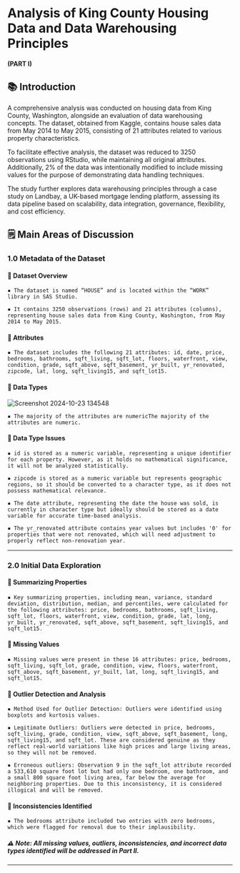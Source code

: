 # Analysis of King County Housing Data and Data Warehousing Principles

#### (PART I)

## 📚 Introduction

A comprehensive analysis was conducted on housing data from King County, Washington, alongside an evaluation of data warehousing concepts. The dataset, obtained from Kaggle, contains house sales data from May 2014 to May 2015, consisting of 21 attributes related to various property characteristics. 

To facilitate effective analysis, the dataset was reduced to 3250 observations using RStudio, while maintaining all original attributes. Additionally, 2% of the data was intentionally modified to include missing values for the purpose of demonstrating data handling techniques. 

The study further explores data warehousing principles through a case study on Landbay, a UK-based mortgage lending platform, assessing its data pipeline based on scalability, data integration, governance, flexibility, and cost efficiency.

## 🗒️ Main Areas of Discussion

### 1.0 Metadata of the Dataset

#### 📌 Dataset Overview

    ▪️ The dataset is named “HOUSE” and is located within the “WORK” library in SAS Studio.
    
    ▪️ It contains 3250 observations (rows) and 21 attributes (columns), representing house sales data from King County, Washington, from May 2014 to May 2015.
    
#### 📌 Attributes

    ▪️ The dataset includes the following 21 attributes: id, date, price, bedrooms, bathrooms, sqft_living, sqft_lot, floors, waterfront, view, condition, grade, sqft_above, sqft_basement, yr_built, yr_renovated, zipcode, lat, long, sqft_living15, and sqft_lot15.
    
#### 📌 Data Types

![Screenshot 2024-10-23 134548](https://github.com/user-attachments/assets/ab2a6bec-57bf-4e5c-a569-c724d3470464)

    ▪️ The majority of the attributes are numericThe majority of the attributes are numeric. 

#### 📌 Data Type Issues

    ▪️ id is stored as a numeric variable, representing a unique identifier for each property. However, as it holds no mathematical significance, it will not be analyzed statistically.

    ▪️ zipcode is stored as a numeric variable but represents geographic regions, so it should be converted to a character type, as it does not possess mathematical relevance.

    ▪️ The date attribute, representing the date the house was sold, is currently in character type but ideally should be stored as a date variable for accurate time-based analysis.
    
    ▪️ The yr_renovated attribute contains year values but includes '0' for properties that were not renovated, which will need adjustment to properly reflect non-renovation year.

---

### 2.0 Initial Data Exploration

#### 📌 Summarizing Properties

    ▪️ Key summarizing properties, including mean, variance, standard deviation, distribution, median, and percentiles, were calculated for the following attributes: price, bedrooms, bathrooms, sqft_living, sqft_lot, floors, waterfront, view, condition, grade, lat, long, yr_built, yr_renovated, sqft_above, sqft_basement, sqft_living15, and sqft_lot15.

#### 📌 Missing Values

    ▪️ Missing values were present in these 16 attributes: price, bedrooms, sqft_living, sqft_lot, grade, condition, view, floors, waterfront, sqft_above, sqft_basement, yr_built, lat, long, sqft_living15, and sqft_lot15. 

#### 📌 Outlier Detection and Analysis

    ▪️ Method Used for Outlier Detection: Outliers were identified using boxplots and kurtosis values. 
    
    ▪️ Legitimate Outliers: Outliers were detected in price, bedrooms, sqft_living, grade, condition, view, sqft_above, sqft_basement, long, sqft_living15, and sqft_lot. These are considered genuine as they reflect real-world variations like high prices and large living areas, so they will not be removed.

    ▪️ Erroneous outliers: Observation 9 in the sqft_lot attribute recorded a 533,610 square foot lot but had only one bedroom, one bathroom, and a small 800 square foot living area, far below the average for neighboring properties. Due to this inconsistency, it is considered illogical and will be removed.

#### 📌 Inconsistencies Identified

    ▪️ The bedrooms attribute included two entries with zero bedrooms, which were flagged for removal due to their implausibility.

##### ⚠️ Note: All missing values, outliers, inconsistencies, and incorrect data types identified will be addressed in Part II. 

---



    


